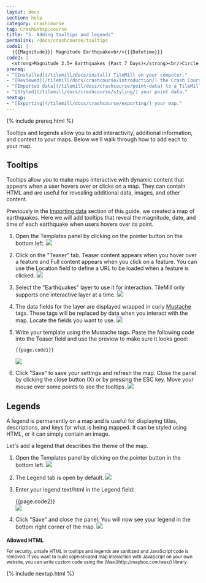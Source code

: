 ```yaml
---
layout: docs
section: help
category: crashcourse
tag: Crash&nbsp;course
title: "5. Adding tooltips and legends"
permalink: /docs/crashcourse/tooltips
code1: |
  {{{Magnitude}}} Magnitude Earthquake<br/>{{{Datetime}}}
code2: |
  <strong>Magnitude 2.5+ Earthquakes (Past 7 Days)</strong><br/>Circle size indicates magnitude of earthquake.
prereq:
- "[Installed](/tilemill/docs/install) TileMill on your computer."
- "[Reviewed](/tilemill/docs/crashcourse/introduction/) the Crash Course introduction."
- "[Imported data](/tilemill/docs/crashcourse/point-data) to a TileMill project."
- "[Styled](/tilemill/docs/crashcourse/styling/) your point data."
nextup:
- "[Exporting](/tilemill/docs/crashcourse/exporting/) your map."
---
```


{% include prereq.html %}

Tooltips and legends allow you to add interactivity, additional information, and context to your maps. Below we'll walk through how to add each to your map. 

## Tooltips

Tooltips allow you to make maps interactive with dynamic content that appears when a user hovers over or clicks on a map. They can contain HTML and are useful for revealing additional data, images, and other content.

Previously in the [Importing data](/tilemill/docs/crashcourse/point-data) section of this guide, we created a map of earthquakes. Here we will add tooltips that reveal the magnitude, date, and time of each earthquake when users hovers over its point.

1. Open the Templates panel by clicking on the pointer button on the bottom left.
  ![](/tilemill/assets/pages/tooltips-6.png)
2. Click on the "Teaser" tab. Teaser content appears when you hover over a feature and Full content appears when you click on a feature. You can use the Location field to define a URL to be loaded when a feature is clicked.
  ![](/tilemill/assets/pages/tooltips-1.png)
3. Select the "Earthquakes" layer to use it for interaction. TileMill only supports one interactive layer at a time.
  ![](/tilemill/assets/pages/tooltips-2.png)
4. The data fields for the layer are displayed wrapped in curly [Mustache](http://mustache.github.com/) tags. These tags will be replaced by data when you interact with the map. Locate the fields you want to use.
  ![](/tilemill/assets/pages/tooltips-3.png)
5. Write your template using the Mustache tags. Paste the following code into the Teaser field and use the preview to make sure it looks good:

       {{page.code1}}
    ![](/tilemill/assets/pages/tooltips-4.png)
6. Click "Save" to save your settings and refresh the map. Close the panel by clicking the close button (X) or by pressing the ESC key. Move your mouse over some points to see the tooltips.
  ![](/tilemill/assets/pages/tooltips-5.png)

## Legends

A legend is permanently on a map and is useful for displaying titles, descriptions, and keys for what is being mapped. It can be styled using HTML, or it can simply contain an image.

Let's add a legend that describes the theme of the map.

1. Open the Templates panel by clicking on the pointer button in the bottom left.
  ![](/tilemill/assets/pages/tooltips-6.png)
2. The Legend tab is open by default.
  ![](/tilemill/assets/pages/legend-1.png)
3. Enter your legend text/html in the Legend field:

      {{page.code2}}<br>
  ![](/tilemill/assets/pages/legend-2.png)
4. Click "Save" and close the panel. You will now see your legend in the bottom right corner of the map.
  ![](/tilemill/assets/pages/legend-3.png)

<small class='note' markdown='1'>
<h3>Allowed HTML</h3>
For security, unsafe HTML in tooltips and legends are sanitized and JavaScript code is removed. If you want to build sophisticated map interaction with JavaScript on your own website, you can write custom code using the [Wax](http://mapbox.com/wax/) library.
</small>

{% include nextup.html %}
